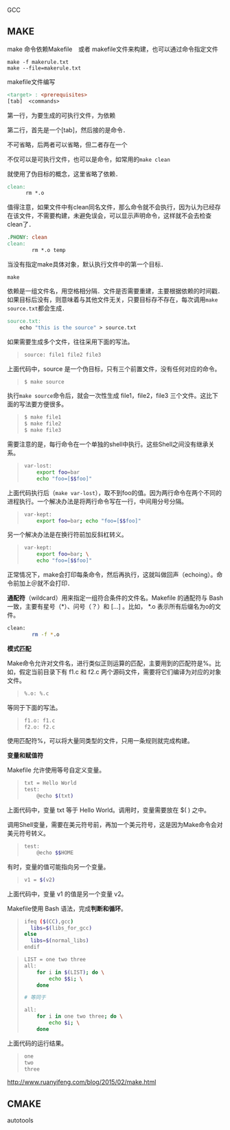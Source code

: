 GCC

## MAKE

make 命令依赖Makefile　或者 makefile文件来构建，也可以通过命令指定文件

```shell
make -f makerule.txt
make --file=makerule.txt
```

makefile文件编写

```makefile
<target> : <prerequisites> 
[tab]  <commands>
```

第一行，<target>为要生成的可执行文件，<prerequisites>为依赖

第二行，首先是一个[tab]，然后接的是命令<commands>．　

<target>不可省略，后两者可以省略，但二者存在一个

<target>不仅可以是可执行文件，也可以是命令，如常用的`make clean`

就使用了伪目标的概念，这里省略了依赖．

```makefile
clean:
      rm *.o
```

值得注意，如果文件中有clean同名文件，那么命令就不会执行，因为认为已经存在该文件，不需要构建，未避免误会，可以显示声明命令，这样就不会去检查clean了．

```makefile
.PHONY: clean
clean:
        rm *.o temp
```

当没有指定make具体对象，默认执行文件中的第一个目标．

```shell
make
```

依赖<prerequisites>是一组文件名，用空格相分隔．文件是否需要重建，主要根据依赖的时间戳．如果目标后没有<prerequisites>，则意味着与其他文件无关，只要目标存不存在，每次调用`make source.txt`都会生成．

```makefile
source.txt:
    echo "this is the source" > source.txt
```

如果需要生成多个文件，往往采用下面的写法。

> ```bash
> source: file1 file2 file3
> ```

上面代码中，source 是一个伪目标，只有三个前置文件，没有任何对应的命令。

> ```bash
> $ make source
> ```

执行`make source`命令后，就会一次性生成 file1，file2，file3 三个文件。这比下面的写法要方便很多。

> ```bash
> $ make file1
> $ make file2
> $ make file3
> ```



需要注意的是，每行命令在一个单独的shell中执行。这些Shell之间没有继承关系。

> ```bash
> var-lost:
>     export foo=bar
>     echo "foo=[$$foo]"
> ```

上面代码执行后（`make var-lost`），取不到foo的值。因为两行命令在两个不同的进程执行。一个解决办法是将两行命令写在一行，中间用分号分隔。

> ```bash
> var-kept:
>     export foo=bar; echo "foo=[$$foo]"
> ```

另一个解决办法是在换行符前加反斜杠转义。

> ```bash
> var-kept:
>     export foo=bar; \
>     echo "foo=[$$foo]"
> ```



正常情况下，make会打印每条命令，然后再执行，这就叫做回声（echoing）。命令前加上＠就不会打印．

**通配符**（wildcard）用来指定一组符合条件的文件名。Makefile 的通配符与 Bash 一致，主要有星号（*）、问号（？）和 [...] 。比如， *.o 表示所有后缀名为o的文件。

```bash
clean:
        rm -f *.o
```

**模式匹配**

Make命令允许对文件名，进行类似正则运算的匹配，主要用到的匹配符是%。比如，假定当前目录下有 f1.c 和 f2.c 两个源码文件，需要将它们编译为对应的对象文件。

> ```bash
> %.o: %.c
> ```

等同于下面的写法。

> ```bash
> f1.o: f1.c
> f2.o: f2.c
> ```

使用匹配符%，可以将大量同类型的文件，只用一条规则就完成构建。

**变量和赋值符**

Makefile 允许使用等号自定义变量。

> ```bash
> txt = Hello World
> test:
>     @echo $(txt)
> ```

上面代码中，变量 txt 等于 Hello World。调用时，变量需要放在 $( ) 之中。

调用Shell变量，需要在美元符号前，再加一个美元符号，这是因为Make命令会对美元符号转义。

> ```bash
> test:
>     @echo $$HOME
> ```

有时，变量的值可能指向另一个变量。

> ```bash
> v1 = $(v2)
> ```

上面代码中，变量 v1 的值是另一个变量 v2。



Makefile使用 Bash 语法，完成**判断和循环**。

> ```bash
> ifeq ($(CC),gcc)
>   libs=$(libs_for_gcc)
> else
>   libs=$(normal_libs)
> endif
> ```



> ```bash
> LIST = one two three
> all:
>     for i in $(LIST); do \
>         echo $$i; \
>     done
> 
> # 等同于
> 
> all:
>     for i in one two three; do \
>         echo $i; \
>     done
> ```

上面代码的运行结果。

> ```bash
> one
> two
> three
> ```





http://www.ruanyifeng.com/blog/2015/02/make.html

## CMAKE

autotools